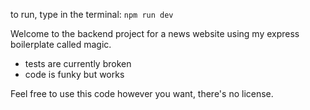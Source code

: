 to run, type in the terminal: 
```npm run dev```

Welcome to the backend project for a news website using my express boilerplate called magic.

- tests are currently broken
- code is funky but works

Feel free to use this code however you want, there's no license.
